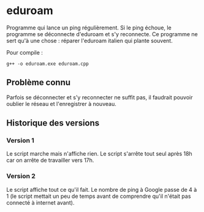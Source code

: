 # eduroam
Programme qui lance un ping régulièrement. Si le ping échoue, le programme se déconnecte d'eduroam et s'y reconnecte. Ce programme ne sert qu'à une chose : réparer l'eduroam italien qui plante souvent.

Pour compile : 
````console
g++ -o eduroam.exe eduroam.cpp
````

## Problème connu
Parfois se déconnecter et s'y reconnecter ne suffit pas, il faudrait pouvoir oublier le réseau et l'enregistrer à nouveau.

## Historique des versions
### Version 1
Le script marche mais n'affiche rien. Le script s'arrête tout seul après 18h car on arrête de travailler vers 17h.
### Version 2
Le script affiche tout ce qu'il fait. Le nombre de ping à Google passe de 4 à 1 (le script mettait un peu de temps avant de comprendre qu'il n'était pas connecté à internet avant).